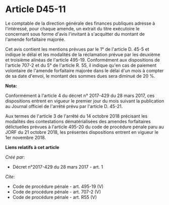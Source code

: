 # Article D45-11

Le comptable de la direction générale des finances publiques adresse à l'intéressé, pour chaque amende, un extrait du titre
exécutoire le concernant sous forme d'avis l'invitant à s'acquitter du montant de l'amende forfaitaire majorée.

Cet avis contient les mentions prévues par le 1° de l'article D. 45-5 et indique le délai et les modalités de la réclamation
prévue par les deuxième et troisième alinéas de l'article 495-19. Conformément aux dispositions de l'article 707-2 et du 5°
de l'article R. 55, il indique qu'en cas de paiement volontaire de l'amende forfaitaire majorée dans le délai d'un mois à
compter de sa date d'envoi, le montant des sommes dues sera diminué de 20 %.

**Nota:**

Conformément à l'article 4 du décret n° 2017-429 du 28 mars 2017, ces dispositions entrent en vigueur le premier jour du mois
suivant la publication au Journal officiel de l'arrêté prévu par l'article D. 45-21.

Aux termes de l'article 3 de l'arrêté du 14 octobre 2018 précisant les modalités des contestations dématérialisées des
amendes forfaitaires délictuelles prévues à l'article 495-20 du code de procédure pénale paru au JORF du 21 octobre 2018, les
présentes dispositions entrent en vigueur le 1er novembre 2018.

**Liens relatifs à cet article**

_Créé par_:

  - Décret n°2017-429 du 28 mars 2017 - art. 1

_Cite_:

  - Code de procédure pénale - art. 495-19 (V)
  - Code de procédure pénale - art. 707-2 (V)
  - Code de procédure pénale - art. R55 (V)
